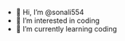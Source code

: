 - 👋 Hi, I’m @sonali554
- 👀 I’m interested in coding
- 🌱 I’m currently learning coding


<!---
sonali554/sonali554 is a ✨ special ✨ repository because its `README.md` (this file) appears on your GitHub profile.
You can click the Preview link to take a look at your changes.
--->
